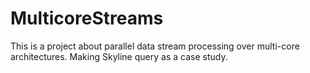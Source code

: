 MulticoreStreams
================

This is a project about parallel data stream processing over multi-core architectures. Making Skyline query as a case study.
